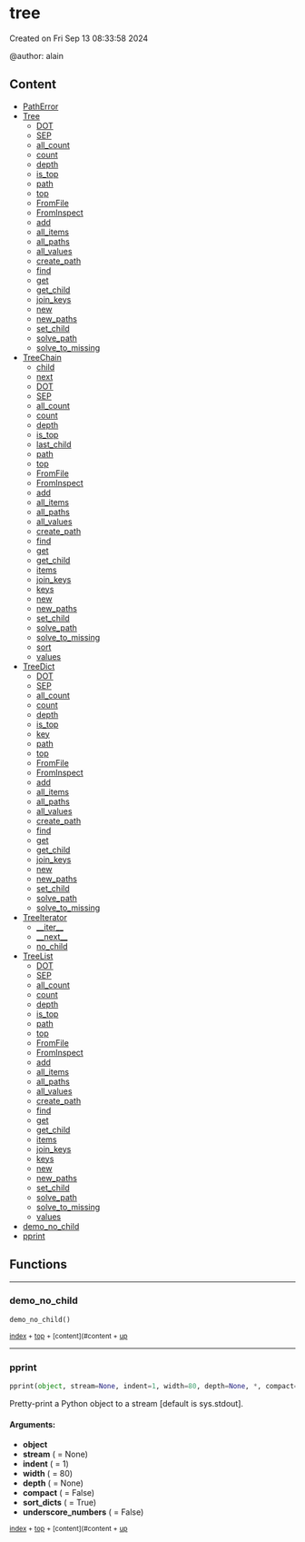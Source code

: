 # tree

Created on Fri Sep 13 08:33:58 2024

@author: alain


## Content

- [PathError](treed-tree-patherror.md#patherror)
- [Tree](treed-tree-tree.md#tree)
  - [DOT](treed-tree-tree.md#dot)
  - [SEP](treed-tree-tree.md#sep)
  - [all_count](treed-tree-tree.md#all_count)
  - [count](treed-tree-tree.md#count)
  - [depth](treed-tree-tree.md#depth)
  - [is_top](treed-tree-tree.md#is_top)
  - [path](treed-tree-tree.md#path)
  - [top](treed-tree-tree.md#top)
  - [FromFile](treed-tree-tree.md#fromfile)
  - [FromInspect](treed-tree-tree.md#frominspect)
  - [add](treed-tree-tree.md#add)
  - [all_items](treed-tree-tree.md#all_items)
  - [all_paths](treed-tree-tree.md#all_paths)
  - [all_values](treed-tree-tree.md#all_values)
  - [create_path](treed-tree-tree.md#create_path)
  - [find](treed-tree-tree.md#find)
  - [get](treed-tree-tree.md#get)
  - [get_child](treed-tree-tree.md#get_child)
  - [join_keys](treed-tree-tree.md#join_keys)
  - [new](treed-tree-tree.md#new)
  - [new_paths](treed-tree-tree.md#new_paths)
  - [set_child](treed-tree-tree.md#set_child)
  - [solve_path](treed-tree-tree.md#solve_path)
  - [solve_to_missing](treed-tree-tree.md#solve_to_missing)
- [TreeChain](treed-tree-treechain.md#treechain)
  - [child](treed-tree-treechain.md#child)
  - [next](treed-tree-treechain.md#next)
  - [DOT](treed-tree-treechain.md#dot)
  - [SEP](treed-tree-treechain.md#sep)
  - [all_count](treed-tree-treechain.md#all_count)
  - [count](treed-tree-treechain.md#count)
  - [depth](treed-tree-treechain.md#depth)
  - [is_top](treed-tree-treechain.md#is_top)
  - [last_child](treed-tree-treechain.md#last_child)
  - [path](treed-tree-treechain.md#path)
  - [top](treed-tree-treechain.md#top)
  - [FromFile](treed-tree-treechain.md#fromfile)
  - [FromInspect](treed-tree-treechain.md#frominspect)
  - [add](treed-tree-treechain.md#add)
  - [all_items](treed-tree-treechain.md#all_items)
  - [all_paths](treed-tree-treechain.md#all_paths)
  - [all_values](treed-tree-treechain.md#all_values)
  - [create_path](treed-tree-treechain.md#create_path)
  - [find](treed-tree-treechain.md#find)
  - [get](treed-tree-treechain.md#get)
  - [get_child](treed-tree-treechain.md#get_child)
  - [items](treed-tree-treechain.md#items)
  - [join_keys](treed-tree-treechain.md#join_keys)
  - [keys](treed-tree-treechain.md#keys)
  - [new](treed-tree-treechain.md#new)
  - [new_paths](treed-tree-treechain.md#new_paths)
  - [set_child](treed-tree-treechain.md#set_child)
  - [solve_path](treed-tree-treechain.md#solve_path)
  - [solve_to_missing](treed-tree-treechain.md#solve_to_missing)
  - [sort](treed-tree-treechain.md#sort)
  - [values](treed-tree-treechain.md#values)
- [TreeDict](treed-tree-treedict.md#treedict)
  - [DOT](treed-tree-treedict.md#dot)
  - [SEP](treed-tree-treedict.md#sep)
  - [all_count](treed-tree-treedict.md#all_count)
  - [count](treed-tree-treedict.md#count)
  - [depth](treed-tree-treedict.md#depth)
  - [is_top](treed-tree-treedict.md#is_top)
  - [key](treed-tree-treedict.md#key)
  - [path](treed-tree-treedict.md#path)
  - [top](treed-tree-treedict.md#top)
  - [FromFile](treed-tree-treedict.md#fromfile)
  - [FromInspect](treed-tree-treedict.md#frominspect)
  - [add](treed-tree-treedict.md#add)
  - [all_items](treed-tree-treedict.md#all_items)
  - [all_paths](treed-tree-treedict.md#all_paths)
  - [all_values](treed-tree-treedict.md#all_values)
  - [create_path](treed-tree-treedict.md#create_path)
  - [find](treed-tree-treedict.md#find)
  - [get](treed-tree-treedict.md#get)
  - [get_child](treed-tree-treedict.md#get_child)
  - [join_keys](treed-tree-treedict.md#join_keys)
  - [new](treed-tree-treedict.md#new)
  - [new_paths](treed-tree-treedict.md#new_paths)
  - [set_child](treed-tree-treedict.md#set_child)
  - [solve_path](treed-tree-treedict.md#solve_path)
  - [solve_to_missing](treed-tree-treedict.md#solve_to_missing)
- [TreeIterator](treed-tree-treeiterator.md#treeiterator)
  - [\_\_iter__](treed-tree-treeiterator.md#__iter__)
  - [\_\_next__](treed-tree-treeiterator.md#__next__)
  - [no_child](treed-tree-treeiterator.md#no_child)
- [TreeList](treed-tree-treelist.md#treelist)
  - [DOT](treed-tree-treelist.md#dot)
  - [SEP](treed-tree-treelist.md#sep)
  - [all_count](treed-tree-treelist.md#all_count)
  - [count](treed-tree-treelist.md#count)
  - [depth](treed-tree-treelist.md#depth)
  - [is_top](treed-tree-treelist.md#is_top)
  - [path](treed-tree-treelist.md#path)
  - [top](treed-tree-treelist.md#top)
  - [FromFile](treed-tree-treelist.md#fromfile)
  - [FromInspect](treed-tree-treelist.md#frominspect)
  - [add](treed-tree-treelist.md#add)
  - [all_items](treed-tree-treelist.md#all_items)
  - [all_paths](treed-tree-treelist.md#all_paths)
  - [all_values](treed-tree-treelist.md#all_values)
  - [create_path](treed-tree-treelist.md#create_path)
  - [find](treed-tree-treelist.md#find)
  - [get](treed-tree-treelist.md#get)
  - [get_child](treed-tree-treelist.md#get_child)
  - [items](treed-tree-treelist.md#items)
  - [join_keys](treed-tree-treelist.md#join_keys)
  - [keys](treed-tree-treelist.md#keys)
  - [new](treed-tree-treelist.md#new)
  - [new_paths](treed-tree-treelist.md#new_paths)
  - [set_child](treed-tree-treelist.md#set_child)
  - [solve_path](treed-tree-treelist.md#solve_path)
  - [solve_to_missing](treed-tree-treelist.md#solve_to_missing)
  - [values](treed-tree-treelist.md#values)
- [demo_no_child](treed-tree---tree.md#demo_no_child)
- [pprint](treed-tree---tree.md#pprint)



## Functions

----------
### demo_no_child



``` python
demo_no_child()
```




<sub>[index](index.md) + [top](#tree) + [content](#content + [up](#functions)</sub>



----------
### pprint



``` python
pprint(object, stream=None, indent=1, width=80, depth=None, *, compact=False, sort_dicts=True, underscore_numbers=False)
```

Pretty-print a Python object to a stream [default is sys.stdout].


#### Arguments:
- **object**
- **stream** ( = None)
- **indent** ( = 1)
- **width** ( = 80)
- **depth** ( = None)
- **compact** ( = False)
- **sort_dicts** ( = True)
- **underscore_numbers** ( = False)



<sub>[index](index.md) + [top](#tree) + [content](#content + [up](#functions)</sub>

